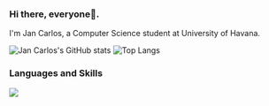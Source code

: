 ### Hi there, everyone👋.

I'm Jan Carlos, a Computer Science student at University of Havana.

![Jan Carlos's GitHub stats](https://github-readme-stats.vercel.app/api?username=wwJCarlosPG&show_icons=true&theme=dracula)
![Top Langs](https://github-readme-stats.vercel.app/api/top-langs/?username=wwJCarlosPG&layout=compact&theme=dracula)



<h3 align="left">Languages and Skills</h3>

<p align="left">
  <a href="https://skillicons.dev">
    <img src="https://skillicons.dev/icons?i=cs,py,git,mysql,haskell,kotlin&theme=dark" />
  </a>
</p>
<!--
**wwJCarlosPG/wwJCarlosPG** is a ✨ _special_ ✨ repository because its `README.md` (this file) appears on your GitHub profile.

Here are some ideas to get you started:

- 🔭 I’m currently working on ...
- 🌱 I’m currently learning ...
- 👯 I’m looking to collaborate on ...
- 🤔 I’m looking for help with ...
- 💬 Ask me about ...
- 📫 How to reach me: ...
- 😄 Pronouns: ...
- ⚡ Fun fact: ...
-->
